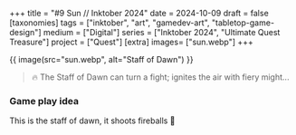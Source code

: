 +++
title = "#9 Sun // Inktober 2024"
date = 2024-10-09
draft =  false
[taxonomies]
tags = ["inktober", "art", "gamedev-art", "tabletop-game-design"]
medium = ["Digital"]
series = ["Inktober 2024", "Ultimate Quest Treasure"]
project = ["Quest"]
[extra]
images= ["sun.webp"]
+++

{{ image(src="sun.webp", alt="Staff of Dawn") }}

> 🔥 The Staff of Dawn can turn a fight; ignites the air with fiery might...

### Game play idea

This is the staff of dawn, it shoots fireballs 🤣
